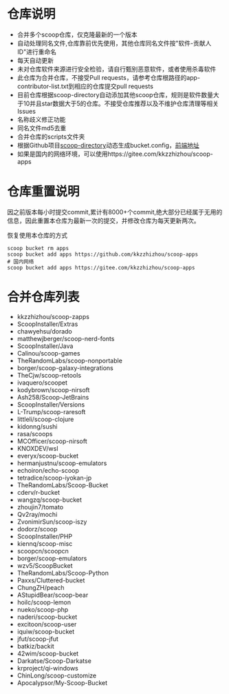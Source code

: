 # 仓库说明

- 合并多个scoop仓库，仅克隆最新的一个版本
- 自动处理同名文件,仓库靠前优先使用，其他仓库同名文件按"软件-贡献人ID"进行重命名
- 每天自动更新
- 未对仓库软件来源进行安全检验，请自行甄别恶意软件，或者使用杀毒软件
- 此仓库为合并仓库，不接受Pull requests，请参考仓库根路径的app-contributor-list.txt到相应的仓库提交pull requests
- 目前仓库根据scoop-directory自动添加其他scoop仓库，规则是软件数量大于10并且star数据大于5的仓库。不接受仓库推荐以及不维护仓库清理等相关Issues
- 名称歧义修正功能
- 同名文件md5去重
- 合并仓库的scripts文件夹
- 根据Github项目[scoop-directory](https://github.com/rasa/scoop-directory)动态生成bucket.config，[前端地址](https://rasa.github.io/scoop-directory/)
- 如果是国内的网络环境，可以使用https://gitee.com/kkzzhizhou/scoop-apps

# 仓库重置说明

因之前版本每小时提交commit,累计有8000+个commit,绝大部分已经属于无用的信息，因此重置本仓库为最新一次的提交，并修改仓库为每天更新两次。

恢复使用本仓库的方式

```
scoop bucket rm apps
scoop bucket add apps https://github.com/kkzzhizhou/scoop-apps
# 国内网络
scoop bucket add apps https://gitee.com/kkzzhizhou/scoop-apps
```

# 合并仓库列表

- kkzzhizhou/scoop-zapps
- ScoopInstaller/Extras
- chawyehsu/dorado
- matthewjberger/scoop-nerd-fonts
- ScoopInstaller/Java
- Calinou/scoop-games
- TheRandomLabs/scoop-nonportable
- borger/scoop-galaxy-integrations
- TheCjw/scoop-retools
- ivaquero/scoopet
- kodybrown/scoop-nirsoft
- Ash258/Scoop-JetBrains
- ScoopInstaller/Versions
- L-Trump/scoop-raresoft
- littleli/scoop-clojure
- kidonng/sushi
- rasa/scoops
- MCOfficer/scoop-nirsoft
- KNOXDEV/wsl
- everyx/scoop-bucket
- hermanjustnu/scoop-emulators
- echoiron/echo-scoop
- tetradice/scoop-iyokan-jp
- TheRandomLabs/Scoop-Bucket
- cderv/r-bucket
- wangzq/scoop-bucket
- zhoujin7/tomato
- Qv2ray/mochi
- ZvonimirSun/scoop-iszy
- dodorz/scoop
- ScoopInstaller/PHP
- kiennq/scoop-misc
- scoopcn/scoopcn
- borger/scoop-emulators
- wzv5/ScoopBucket
- TheRandomLabs/Scoop-Python
- Paxxs/Cluttered-bucket
- ChungZH/peach
- AStupidBear/scoop-bear
- hoilc/scoop-lemon
- nueko/scoop-php
- naderi/scoop-bucket
- excitoon/scoop-user
- iquiw/scoop-bucket
- jfut/scoop-jfut
- batkiz/backit
- 42wim/scoop-bucket
- Darkatse/Scoop-Darkatse
- krproject/qi-windows
- ChinLong/scoop-customize
- Apocalypsor/My-Scoop-Bucket
